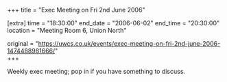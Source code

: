 +++
title = "Exec Meeting on Fri 2nd June 2006"

[extra]
time = "18:30:00"
end_date = "2006-06-02"
end_time = "20:30:00"
location = "Meeting Room 6, Union North"

original = "https://uwcs.co.uk/events/exec-meeting-on-fri-2nd-june-2006-1474488981666/"    
+++

Weekly exec meeting; pop in if you have something to discuss.

